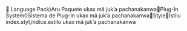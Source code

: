       Language Pack)   Aru Paquete ukax mä juk’a pachanakanwa   Plug-In System0   Sistema de Plug-In ukax mä juk’a pachanakanwa   Style   Istilu
   index.styl,   índice.estilo ukax mä juk’a pachanakanwa